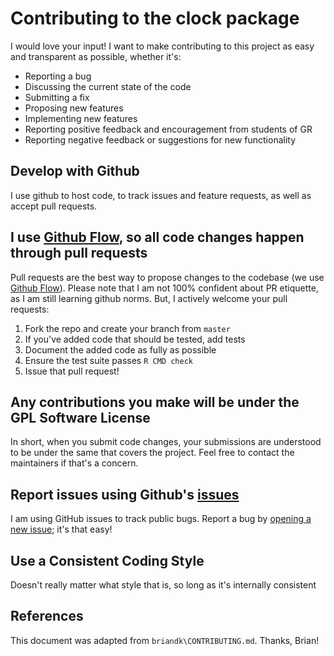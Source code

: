 # Contributing to the clock package

I would love your input! I want to make contributing to this project
as easy and transparent as possible, whether it's:

- Reporting a bug
- Discussing the current state of the code
- Submitting a fix
- Proposing new features
- Implementing new features
- Reporting positive feedback and encouragement from students of GR
- Reporting negative feedback or suggestions for new functionality

##  Develop with Github

I use github to host code, to track issues and feature requests, as
well as accept pull requests.

## I use [Github Flow](https://guides.github.com/introduction/flow/index.html), so all code changes happen through pull requests

Pull requests are the best way to propose changes to the codebase (we
use [Github
Flow](https://guides.github.com/introduction/flow/index.html)).
Please note that I am not 100% confident about PR etiquette, as I am
still learning github norms.  But, I actively welcome your pull
requests:

1. Fork the repo and create your branch from `master`
2. If you've added code that should be tested, add tests
3. Document the added code as fully as possible
3. Ensure the test suite passes `R CMD check`
4. Issue that pull request!

## Any contributions you make will be under the GPL Software License

In short, when you submit code changes, your submissions are
understood to be under the same that covers the project.  Feel free to
contact the maintainers if that's a concern.

## Report issues using Github's [issues](https://github.com/RobinHankin/clock/issues)

I am using GitHub issues to track public bugs.  Report a bug by [opening a new issue](); it's that easy!

## Use a Consistent Coding Style

Doesn't really matter what style that is, so long as it's internally consistent


## References

This document was adapted from `briandk\CONTRIBUTING.md`.  Thanks, Brian!
